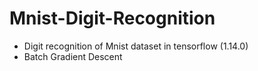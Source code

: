 # Mnist-Digit-Recognition
- Digit recognition of Mnist dataset in tensorflow (1.14.0)
- Batch Gradient Descent
